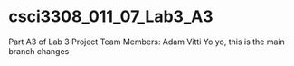# csci3308_011_07_Lab3_A3
Part A3 of Lab 3
Project Team Members: Adam Vitti
Yo yo, this is the main branch changes
